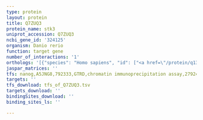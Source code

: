 ```yaml
---
type: protein
layout: protein
title: Q7ZUQ3
protein_name: stk3
uniprot_accession: Q7ZUQ3
ncbi_gene_id: '324125'
organism: Danio rerio
function: target gene
number_of_interactions: '1'
orthologs: '[{"species": "Homo sapiens", "id": ["<a href=\"/protein/q13188\">Q13188</a>"]}, {"species": "Mus musculus", "id": ["<a href=\"/protein/q9ji10\">Q9JI10</a>"]}, {"species": "Rattus norvegicus", "id": ["<a href=\"/protein/b1wbq5\">B1WBQ5</a>"]}, {"species": "Drosophila melanogaster", "id": ["<a href=\"/protein/q8t0s6\">Q8T0S6</a>"]}, {"species": "Caenorhabditis elegans", "id": ["<a href=\"/protein/k8esd7\">K8ESD7</a>"]}]'
jaspar_matrices: ''
tfs: nanog,A5JNG8,792333,GTRD,chromatin immunoprecipitation assay,27924024%5Buid%5D,No
targets: ''
tfs_download: tfs_of_Q7ZUQ3.tsv
targets_download: ''
bindingSites_download: ''
binding_sites_ls: ''

---
```

